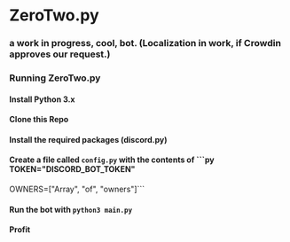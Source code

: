 # ZeroTwo.py

### a work in progress, cool, bot. (Localization in work, if Crowdin approves our request.)

### Running ZeroTwo.py

#### Install Python 3.x

#### Clone this Repo

#### Install the required packages (discord.py)

#### Create a file called `config.py` with the contents of ```py TOKEN="DISCORD_BOT_TOKEN"
OWNERS=["Array", "of", "owners"]```

#### Run the bot with `python3 main.py`

#### Profit
